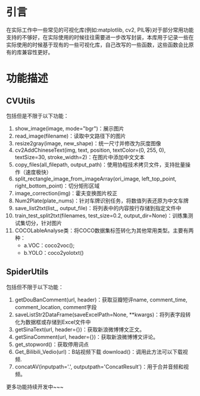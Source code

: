 # 引言
在实际工作中一些常见的可视化库(例如:matplotlib, cv2, PIL等)对于部分常用功能支持的不够好，在实际使用的时候往往需要进一步改写封装，本库用于记录一些在实际使用的时候基于现有的一些可视化库，自己改写的一些函数，这些函数会比原有的库兼容性更好。

# 功能描述
## CVUtils
包括但是不限于以下功能：<br>
1. show_image(image, mode="bgr")：展示图片
2. read_image(filename)：读取中文路径下的图片
3. resize2gray(image, new_shape)：统一尺寸并修改为灰度图像
4. cv2AddChineseText(img, text, position, textColor=(0, 255, 0), textSize=30, stroke_width=2)：在图片中添加中文文本
5. copy_files(all_filepath, output_path)：使用协程技术拷贝文件，支持批量操作（速度极快）
6. split_rectangle_image_from_imageArray(ori_image, left_top_point, right_bottom_point)：切分矩形区域
7. image_correction(img)：霍夫变换图片校正
8. Num2Plate(plate_nums)：针对车牌识别任务，将数值列表还原为中文车牌
9. save_list2txt(list_, output_file)：将列表中的内容按行存储到指定文件中
10. train_test_split2txt(filenames, test_size=0.2, output_dir=None)：训练集测试集切分，针对图片
11. COCOLableAnalyse类：将COCO数据集标签转化为其他常用类型。主要有两种：
    - a.VOC：coco2voc();
    - b.YOLO：coco2yolotxt()

## SpiderUtils
包括但不限于以下功能：<br>
1. getDouBanComment(url, header)：获取豆瓣短评name, comment_time, comment_location, comment字段
2. saveListStr2DataFrame(saveExcelPath=None, **kwargs)：将列表字段转化为数据框或存储到Excel文件中
3. getSinaText(url, header={})：获取新浪微博博文正文。
4. getSinaComment(url, header={})：获取新浪微博博文评论。
5. get_stopword()：获取停用词点
6. Get_Bilibili_Vedio(url)：B站视频下载
        download()：调用此方法可以下载视频.
7. concatAV(inputpath='.', outputpath='ConcatResult')：用于合并音频和视频。

更多功能持续开发中~~~